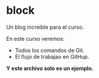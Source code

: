 # block
Un blog increible para el curso.

En este curso veremos:
- Todos los comandos de Git.
- El flujo de trabajao en GitHup.

**Y este archivo solo es un ejemplo.**
